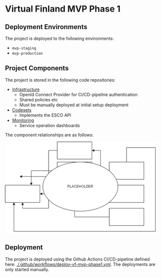 # Virtual Finland MVP Phase 1

## Deployment Environments

The project is deployed to the following environments:

- `mvp-staging`
- `mvp-production`

## Project Components

The project is stored in the following code repositories:

- [Infrastructure](https://github.com/Virtual-Finland-Development/infrastructure)
  - OpenId Connect Provider for CI/CD-pipeline authentication
  - Shared policies etc
  - Must be manually deployed at initial setup deployment
- [Codesets](https://github.com/Virtual-Finland-Development/codesets)
  - Implements the ESCO API
- [Monitoring](https://github.com/Virtual-Finland-Development/monitoring)
  - Service operation dashboards

The component relationships are as follows:

![Component Relationships](./images/vf-mvp-phase-1-component-relationships.png)

## Deployment

The project is deployed using the Github Actions CI/CD-pipeline defined here: [./.github/workflows/deploy-vf-mvp-phase1.yml](../.github/workflows/deploy-vf-mvp-phase1.yml). The deployments are only started manually.
